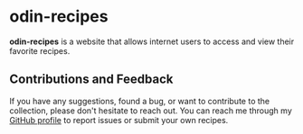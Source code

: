 # **odin-recipes**

**odin-recipes** is a website that allows internet users to access and view their favorite recipes. 


## **Contributions and Feedback**

If you have any suggestions, found a bug, or want to contribute to the collection, please don't hesitate to reach out.
You can reach me through my [GitHub profile](https://github.com/mantillonv) to report issues or submit your own recipes. 
